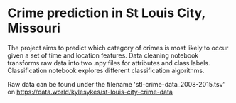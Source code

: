 # Crime prediction in St Louis City, Missouri

The project aims to predict which category of crimes is most likely to occur given a set of time and location features. Data cleaning notebook transforms raw data into two .npy files for attributes and class labels. Classification notebook explores different classification algorithms.

Raw data can be found under the filename 'stl-crime-data_2008-2015.tsv' on https://data.world/kylesykes/st-louis-city-crime-data
